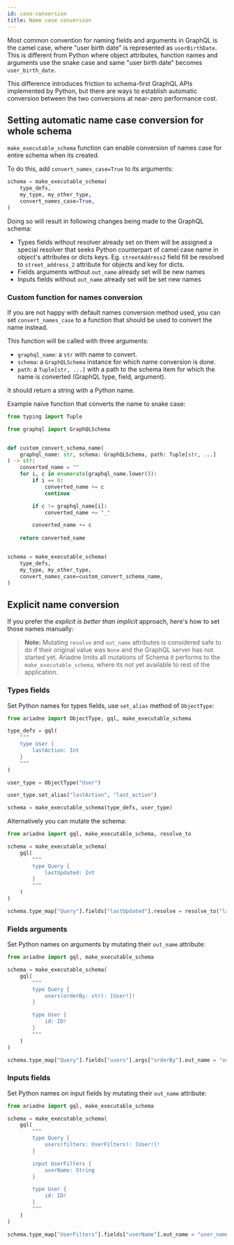 ```yaml
---
id: case-conversion
title: Name case conversion
---
```


Most common convention for naming fields and arguments in GraphQL is the camel case, where "user birth date" is represented as `userBirthDate`. This is different from Python where object attributes, function names and arguments use the snake case and same "user birth date" becomes `user_birth_date`.

This difference introduces friction to schema-first GraphQL APIs implemented by Python, but there are ways to establish automatic conversion between the two conversions at near-zero performance cost.


## Setting automatic name case conversion for whole schema

`make_executable_schema` function can enable conversion of names case for entire schema when its created.

To do this, add `convert_names_case=True` to its arguments:

```python
schema = make_executable_schema(
    type_defs,
    my_type, my_other_type,
    convert_names_case=True,
)
```

Doing so will result in following changes being made to the GraphQL schema:

- Types fields without resolver already set on them will be assigned a special resolver that seeks Python counterpart of camel case name in object's attributes or dicts keys. Eg. `streetAddress2` field fill be resolved to `street_address_2` attribute for objects and key for dicts.
- Fields arguments without `out_name` already set will be new names
- Inputs fields without `out_name` already set will be set new names


### Custom function for names conversion

If you are not happy with default names conversion method used, you can set `convert_names_case` to a function that should be used to convert the name instead.

This function will be called with three arguments:

- `graphql_name`: a `str` with name to convert.
- `schema`: a `GraphQLSchema` instance for which name conversion is done.
- `path`: a `Tuple[str, ...]` with a path to the schema item for which the name is converted (GraphQL type, field, argument).

It should return a string with a Python name.

Example naive function that converts the name to snake case:

```python
from typing import Tuple

from graphql import GraphQLSchema


def custom_convert_schema_name(
    graphql_name: str, schema: GraphQLSchema, path: Tuple[str, ...]
) -> str:
    converted_name = ""
    for i, c in enumerate(graphql_name.lower()):
        if i == 0:
            converted_name += c
            continue

        if c != graphql_name[i]:
            converted_name += "_"

        converted_name += c
    
    return converted_name


schema = make_executable_schema(
    type_defs,
    my_type, my_other_type,
    convert_names_case=custom_convert_schema_name,
)
```


## Explicit name conversion

If you prefer the _explicit is better than implicit_ approach, here's how to set those names manually:

> **Note:** Mutating `resolve` and `out_name` attributes is considered safe to do if their original value was `None` and the GraphQL server has not started yet. Ariadne limits all mutations of Schema it performs to the `make_executable_schema`, where its not yet available to rest of the application.


### Types fields

Set Python names for types fields, use `set_alias` method of `ObjectType`:

```python
from ariadne import ObjectType, gql, make_executable_schema

type_defs = gql(
    """
    type User {
        lastAction: Int
    }
    """
)

user_type = ObjectType("User")

user_type.set_alias("lastAction", "last_action")

schema = make_executable_schema(type_defs, user_type)
```

Alternatively you can mutate the schema:

```python
from ariadne import gql, make_executable_schema, resolve_to

schema = make_executable_schema(
    gql(
        """
        type Query {
            lastUpdated: Int
        }
        """
    )
)

schema.type_map["Query"].fields["lastUpdated"].resolve = resolve_to("last_updated")
```


### Fields arguments

Set Python names on arguments by mutating their `out_name` attribute:

```python
from ariadne import gql, make_executable_schema

schema = make_executable_schema(
    gql(
        """
        type Query {
            users(orderBy: str): [User!]!
        }

        type User {
            id: ID!
        }
        """
    )
)

schema.type_map["Query"].fields["users"].args["orderBy"].out_name = "order_by"
```


### Inputs fields

Set Python names on input fields by mutating their `out_name` attribute:

```python
from ariadne import gql, make_executable_schema

schema = make_executable_schema(
    gql(
        """
        type Query {
            users(filters: UserFilters): [User!]!
        }

        input UserFilters {
            userName: String
        }

        type User {
            id: ID!
        }
        """
    )
)

schema.type_map["UserFilters"].fields["userName"].out_name = "user_name"
```
